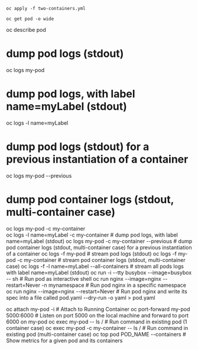 


`oc apply -f two-containers.yml`


`oc get pod -o wide`


oc describe pod 

# dump pod logs (stdout)
oc logs my-pod   
# dump pod logs, with label name=myLabel (stdout)                              
oc logs -l name=myLabel     
# dump pod logs (stdout) for a previous instantiation of a container                   
oc logs my-pod --previous       
# dump pod container logs (stdout, multi-container case)               
oc logs my-pod -c my-container                
oc logs -l name=myLabel -c my-container        # dump pod logs, with label name=myLabel (stdout)
oc logs my-pod -c my-container --previous      # dump pod container logs (stdout, multi-container case) for a previous instantiation of a container
oc logs -f my-pod                              # stream pod logs (stdout)
oc logs -f my-pod -c my-container              # stream pod container logs (stdout, multi-container case)
oc logs -f -l name=myLabel --all-containers    # stream all pods logs with label name=myLabel (stdout)
oc run -i --tty busybox --image=busybox -- sh  # Run pod as interactive shell
oc run nginx --image=nginx --restart=Never -n 
mynamespace                                         # Run pod nginx in a specific namespace
oc run nginx --image=nginx --restart=Never     # Run pod nginx and write its spec into a file called pod.yaml
--dry-run -o yaml > pod.yaml

oc attach my-pod -i                            # Attach to Running Container
oc port-forward my-pod 5000:6000               # Listen on port 5000 on the local machine and forward to port 6000 on my-pod
oc exec my-pod -- ls /                         # Run command in existing pod (1 container case)
oc exec my-pod -c my-container -- ls /         # Run command in existing pod (multi-container case)
oc top pod POD_NAME --containers               # Show metrics for a given pod and its containers

